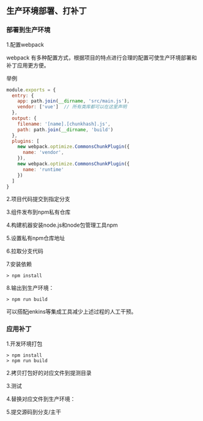 ## 生产环境部署、打补丁

### 部署到生产环境

1.配置webpack

webpack 有多种配置方式，根据项目的特点进行合理的配置可使生产环境部署和补丁应用更方便。

举例
```javascript
module.exports = {
  entry: {
    app: path.join(__dirname, 'src/main.js'),
    vendor: ['vue']  // 所有类库都可以在这里声明
  },
  output: {
    filename: '[name].[chunkhash].js',
    path: path.join(__dirname, 'build')
  },
  plugins: [
    new webpack.optimize.CommonsChunkPlugin({
      name: 'vendor',
    }),
    new webpack.optimize.CommonsChunkPlugin({
      name: 'runtime'
    })
  ]
}
```
2.项目代码提交到指定分支

3.组件发布到npm私有仓库

4.构建机器安装node.js和node包管理工具npm

5.设置私有npm仓库地址

6.拉取分支代码

7.安装依赖
```shell
> npm install
```
8.输出到生产环境：
```shell
> npm run build
```
可以搭配jenkins等集成工具减少上述过程的人工干预。

### 应用补丁

1.开发环境打包
```shell
> npm install
> npm run build
```
2.拷贝打包好的对应文件到提测目录

3.测试

4.替换对应文件到生产环境：

5.提交源码到分支/主干